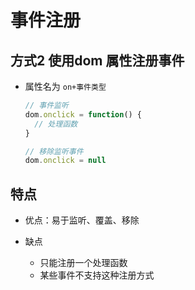# 事件注册

## 方式2 使用dom 属性注册事件

+ 属性名为 `on+事件类型`

  ```js
  // 事件监听
  dom.onclick = function() {
    // 处理函数
  }

  // 移除监听事件
  dom.onclick = null
  ```

## 特点

+ 优点：易于监听、覆盖、移除
+ 缺点

  + 只能注册一个处理函数
  + 某些事件不支持这种注册方式
